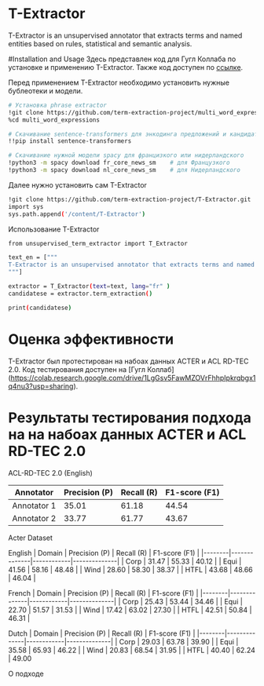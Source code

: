 # T-Extractor

T-Extractor is an unsupervised annotator that extracts terms and named entities based on rules, statistical and semantic analysis.

#Installation and Usage
Здесь представлен код для Гугл Коллаба по установке и применению T-Extractor. Также код доступен по [ссылке](https://colab.research.google.com/drive/1eYdumGQ8bA3MUd-MCGIdBoNnX3Nm_S_N?usp=sharing).

Перед применением T-Extractor необходимо установить нужные бублеотеки и модели.

```bash
# Установка phrase extractor
!git clone https://github.com/term-extraction-project/multi_word_expressions.git
%cd multi_word_expressions

# Скачивание sentence-transformers для энкодинга предложений и кандидатов
!!pip install sentence-transformers

# Скачивание нужной модели spacy для францизкого или нидерландского
!python3 -m spacy download fr_core_news_sm    # для Французкого
!python3 -m spacy download nl_core_news_sm    # для Нидерландского
```
Далее нужно установить сам T-Extractor
```bash
!git clone https://github.com/term-extraction-project/T-Extractor.git
import sys
sys.path.append('/content/T-Extractor')
```

Использование T-Extractor

```bash
from unsupervised_term_extractor import T_Extractor

text_en = ["""
T-Extractor is an unsupervised annotator that extracts terms and named entities based on rules, statistical and semantic analysis.
"""]

extractor = T_Extractor(text=text, lang="fr" )
candidatese = extractor.term_extraction()

print(candidatese)

```

# Оценка эффективности

T-Extractor был протестирован на набоах данных ACTER и ACL RD-TEC 2.0. Код тестирования доступен на [Гугл Коллаб] (https://colab.research.google.com/drive/1LgGsv5FawMZOVrFhhpIpkrqbgx1q4nu3?usp=sharing). 


# Результаты тестирования подхода на на набоах данных ACTER и ACL RD-TEC 2.0

ACL-RD-TEC 2.0 (English)

| Annotator  | Precision (P) | Recall (R) | F1-score (F1) |
|------------|--------------|------------|--------------|
| Annotator 1| 35.01         | 61.18      | 44.54        |
| Annotator 2| 33.77         | 61.77      | 43.67        |


Acter Dataset

English
| Domain | Precision (P) | Recall (R) | F1-score (F1) |
|--------|--------------|------------|--------------|
| Corp   | 31.47         | 55.33      | 40.12        |
| Equi   | 41.56         | 58.16      | 48.48        |
| Wind   | 28.60         | 58.30      | 38.37        |
| HTFL   | 43.68         | 48.66      | 46.04        |

French
| Domain | Precision (P) | Recall (R) | F1-score (F1) |
|--------|--------------|------------|--------------|
| Corp   | 25.43         | 53.44      | 34.46        |
| Equi   | 22.70         | 51.57      | 31.53        |
| Wind   | 17.42         | 63.02      | 27.30        |
| HTFL   | 42.51         | 50.84      | 46.31        |

Dutch
| Domain | Precision (P) | Recall (R) | F1-score (F1) |
|--------|--------------|------------|--------------|
| Corp   | 29.03         | 63.78      | 39.90        |
| Equi   | 35.58         | 65.93      | 46.22        |
| Wind   | 20.83         | 68.54      | 31.95        |
| HTFL   | 40.40         | 62.24      | 49.00        


О подходе
